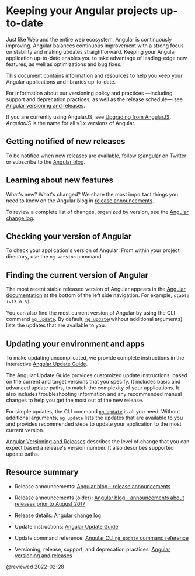 # Keeping your Angular projects up-to-date

Just like Web and the entire web ecosystem, Angular is continuously improving.
Angular balances continuous improvement with a strong focus on stability and making updates straightforward.
Keeping your Angular application up-to-date enables you to take advantage of leading-edge new features, as well as optimizations and bug fixes.

This document contains information and resources to help you keep your Angular applications and libraries up-to-date.

For information about our versioning policy and practices &mdash;including support and deprecation practices, as well as the release schedule&mdash; see [Angular versioning and releases](guide/releases "Angular versioning and releases").

<div class="alert is-helpful">

If you are currently using AngularJS, see [Upgrading from AngularJS](guide/upgrade "Upgrading from Angular JS").
*AngularJS* is the name for all v1.x versions of Angular.

</div>

<a id="announce"></a>

## Getting notified of new releases

To be notified when new releases are available, follow [&commat;angular](https://twitter.com/angular "@angular on Twitter") on Twitter or subscribe to the [Angular blog](https://blog.angular.io "Angular blog").

<a id="learn"></a>

## Learning about new features

What's new? What's changed? We share the most important things you need to know on the Angular blog in [release announcements](https://blog.angular.io/tagged/release%20notes "Angular blog - release announcements").

To review a complete list of changes, organized by version, see the [Angular change log](https://github.com/angular/angular/blob/main/CHANGELOG.md "Angular change log").

<a id="checking-version-app"></a>

## Checking your version of Angular

To check your application's version of Angular: From within your project directory, use the `ng version` command.

<a id="checking-version-angular"></a>

## Finding the current version of Angular

The most recent stable released version of Angular appears in the [Angular documentation](docs "Angular documentation") at the bottom of the left side navigation.
For example, `stable (v13.0.3)`.

You can also find the most current version of Angular by using the CLI command [`ng update`](cli/update).
By default, [`ng update`](cli/update)(without additional arguments) lists the updates that are available to you.

<a id="updating"></a>

## Updating your environment and apps

To make updating uncomplicated, we provide complete instructions in the interactive [Angular Update Guide](https://update.angular.io/ "Angular Update Guide").

The Angular Update Guide provides customized update instructions, based on the current and target versions that you specify.
It includes basic and advanced update paths, to match the complexity of your applications.
It also includes troubleshooting information and any recommended manual changes to help you get the most out of the new release.

For simple updates, the CLI command [`ng update`](cli/update) is all you need.
Without additional arguments, [`ng update`](cli/update) lists the updates that are available to you and provides recommended steps to update your application to the most current version.

[Angular Versioning and Releases](guide/releases#versioning "Angular Release Practices, Versioning") describes the level of change that you can expect based a release's version number.
It also describes supported update paths.

<a id="resources"></a>

## Resource summary

* Release announcements:
  [Angular blog - release announcements](https://blog.angular.io/tagged/release%20notes "Angular blog announcements about recent releases")

* Release announcements (older):
  [Angular blog - announcements about releases prior to August 2017](https://blog.angularjs.org/search?q=available&by-date=true "Angular blog announcements about releases prior to August 2017")

* Release details:
  [Angular change log](https://github.com/angular/angular/blob/main/CHANGELOG.md "Angular change log")

* Update instructions:
  [Angular Update Guide](https://update.angular.io/ "Angular Update Guide")

* Update command reference:
  [Angular CLI `ng update` command reference](cli/update)

* Versioning, release, support, and deprecation practices:
  [Angular versioning and releases](guide/releases "Angular versioning and releases")

<!-- links -->

<!-- external links -->

<!-- end links -->

@reviewed 2022-02-28
